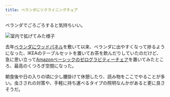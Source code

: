 ```yaml
---
title: ベランダにリクライニングチェア
---
```

ベランダでごろごろすると気持ちいい。

![](https://lh3.googleusercontent.com/gIwT-BkjCf53d96pf_kGhzDjMoQBdvLCJD0Z_q8Rf5E2zNJS2CsY6FkfkYeCzaXjAVfWokGVN76tbpb_CYxknNZGnvOz3kDwC7rXcz7XpOfbfg0qVNs3H-WC2jU0AeAQ3p-lj1ECwH5N4TSrIUfDV6OcC2EvIsiGMEWTUfbMDGZtT8J_J7H-4BtQG6WT "室内で拡げてみた様子")

去年[ベランダにウッドパネル](https://r7kamura.com/articles/2021-09-30-wood-panel)を敷いて以来、ベランダに出やすくなって捗るようになった、IKEAのテーブルセットを置いてお茶を飲んだりしていたのだけど、急に思い立って[Amazonベーシックのゼログラビティーチェア](https://www.amazon.co.jp/dp/B0716DKHS1)を置いてみたところ、最高のくつろぎ空間になった。

朝食後や日の入りの頃に少し腰掛けて休憩したり、読み物をここでやることが多い。虫さされの対策や、手軽に持ち運べるタイプの照明なんかがあると更に良さそうだ。
